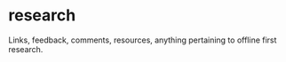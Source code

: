 research
========

Links, feedback, comments, resources, anything pertaining to offline first research.
